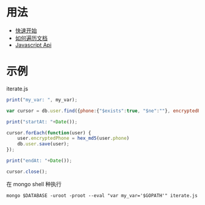 # 用法

+ [快速开始](https://docs.mongodb.com/manual/reference/mongo-shell/#basic-shell-javascript-operations)
+ [如何遍历文档](https://docs.mongodb.com/manual/tutorial/iterate-a-cursor/index.html)
+ [Javascript Api](https://docs.mongodb.com/manual/reference/method/)

# 示例

iterate.js
```js
print("my_var: ", my_var);

var cursor = db.user.find({phone:{"$exists":true, "$ne":""}, encryptedPhone:{"$exists":false}}).noCursorTimeout();

print("startAt: "+Date());

cursor.forEach(function(user) {
    user.encryptedPhone = hex_md5(user.phone)
    db.user.save(user);
});

print("endAt: "+Date());

cursor.close();
```

在 mongo shell 种执行
```
mongo $DATABASE -uroot -proot --eval "var my_var='$GOPATH'" iterate.js
```
